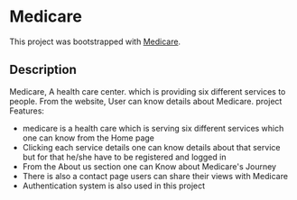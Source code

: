 # Medicare


This project was bootstrapped with [Medicare](https://medicare2-9be9a.web.app/).

## Description
Medicare, A health care  center. which is providing six different services to people. From the website, User can know details about Medicare.
 project Features:
<ul>
<li>medicare is a health care which is serving six different services which one can know from the Home page</li>
<li>Clicking each service details one can know details about that service but for that he/she have to be registered and logged in</li>
<li>From the About us section one can Know about Medicare's Journey</li>
<li>There is also a contact page users can  share their views with Medicare </li>
<li>Authentication system is  also used in this project</li>
</ul>
